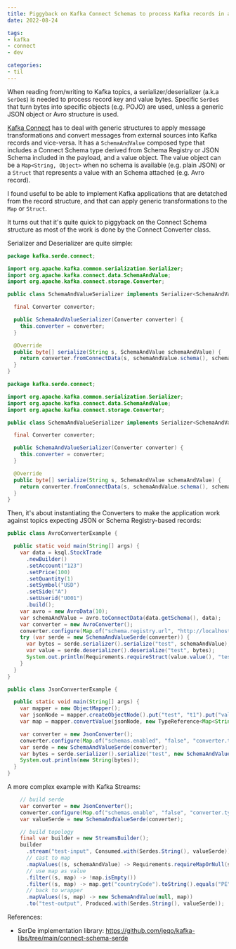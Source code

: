 ```yaml
---
title: Piggyback on Kafka Connect Schemas to process Kafka records in a generic way
date: 2022-08-24

tags:
- kafka
- connect
- dev

categories:
- til
---
```


When reading from/writing to Kafka topics, a serializer/deserializer (a.k.a `SerDe`s) is needed to process record key and value bytes.
Specific `SerDe`s that turn bytes into specific objects (e.g. POJO) are used, unless a generic JSON object or Avro structure is used.

[Kafka Connect](https://kafka.apache.org/documentation/#connect)
has to deal with generic structures to apply message transformations and convert messages from external sources into Kafka records and vice-versa.
It has a `SchemaAndValue` composed type that includes a Connect Schema type derived from Schema Registry or JSON Schema included in the payload,
and a value object.
The value object can be a `Map<String, Object>` when no schema is available (e.g. plain JSON) 
or a `Struct` that represents a value with an Schema attached (e.g. Avro record).

I found useful to be able to implement Kafka applications that are detatched from the record structure,
and that can apply generic transformations to the `Map` or `Struct`.

<!-- more -->

It turns out that it's quite quick to piggyback on the Connect Schema structure as most of the work is done by the Connect Converter class.

Serializer and Deserializer are quite simple:

```java
package kafka.serde.connect;

import org.apache.kafka.common.serialization.Serializer;
import org.apache.kafka.connect.data.SchemaAndValue;
import org.apache.kafka.connect.storage.Converter;

public class SchemaAndValueSerializer implements Serializer<SchemaAndValue> {

  final Converter converter;

  public SchemaAndValueSerializer(Converter converter) {
    this.converter = converter;
  }

  @Override
  public byte[] serialize(String s, SchemaAndValue schemaAndValue) {
    return converter.fromConnectData(s, schemaAndValue.schema(), schemaAndValue.value());
  }
}
```

```java
package kafka.serde.connect;

import org.apache.kafka.common.serialization.Serializer;
import org.apache.kafka.connect.data.SchemaAndValue;
import org.apache.kafka.connect.storage.Converter;

public class SchemaAndValueSerializer implements Serializer<SchemaAndValue> {

  final Converter converter;

  public SchemaAndValueSerializer(Converter converter) {
    this.converter = converter;
  }

  @Override
  public byte[] serialize(String s, SchemaAndValue schemaAndValue) {
    return converter.fromConnectData(s, schemaAndValue.schema(), schemaAndValue.value());
  }
}
```

Then, it's about instantiating the Converters to make the application work against topics expecting JSON or Schema Registry-based records:

```java
public class AvroConverterExample {

  public static void main(String[] args) {
    var data = ksql.StockTrade
      .newBuilder()
      .setAccount("123")
      .setPrice(100)
      .setQuantity(1)
      .setSymbol("USD")
      .setSide("A")
      .setUserid("U001")
      .build();
    var avro = new AvroData(10);
    var schemaAndValue = avro.toConnectData(data.getSchema(), data);
    var converter = new AvroConverter();
    converter.configure(Map.of("schema.registry.url", "http://localhost:8081"), false);
    try (var serde = new SchemaAndValueSerde(converter)) {
      var bytes = serde.serializer().serialize("test", schemaAndValue);
      var value = serde.deserializer().deserialize("test", bytes);
      System.out.println(Requirements.requireStruct(value.value(), "test").get("account"));
    }
  }
}
```

```java
public class JsonConverterExample {

  public static void main(String[] args) {
    var mapper = new ObjectMapper();
    var jsonNode = mapper.createObjectNode().put("test", "t1").put("value", "v1");
    var map = mapper.convertValue(jsonNode, new TypeReference<Map<String, Object>>() {});

    var converter = new JsonConverter();
    converter.configure(Map.of("schemas.enabled", "false", "converter.type", "value"));
    var serde = new SchemaAndValueSerde(converter);
    var bytes = serde.serializer().serialize("test", new SchemaAndValue(null, map));
    System.out.println(new String(bytes));
  }
}
```

A more complex example with Kafka Streams:

```java
    // build serde
    var converter = new JsonConverter();
    converter.configure(Map.of("schemas.enable", "false", "converter.type", "value"));
    var valueSerde = new SchemaAndValueSerde(converter);

    // build topology
    final var builder = new StreamsBuilder();
    builder
      .stream("test-input", Consumed.with(Serdes.String(), valueSerde))
      // cast to map
      .mapValues((s, schemaAndValue) -> Requirements.requireMapOrNull(schemaAndValue.value(), "testing")) 
      // use map as value
      .filter((s, map) -> !map.isEmpty())
      .filter((s, map) -> map.get("countryCode").toString().equals("PE")) 
      // back to wrapper
      .mapValues((s, map) -> new SchemaAndValue(null, map))
      .to("test-output", Produced.with(Serdes.String(), valueSerde));
```

References:

- SerDe implementation library: <https://github.com/jeqo/kafka-libs/tree/main/connect-schema-serde>
